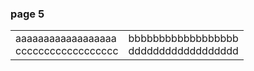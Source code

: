 ### page 5

|||
|---|---|
|aaaaaaaaaaaaaaaaaa<br>cccccccccccccccccc|bbbbbbbbbbbbbbbbbb<br>dddddddddddddddddd|
